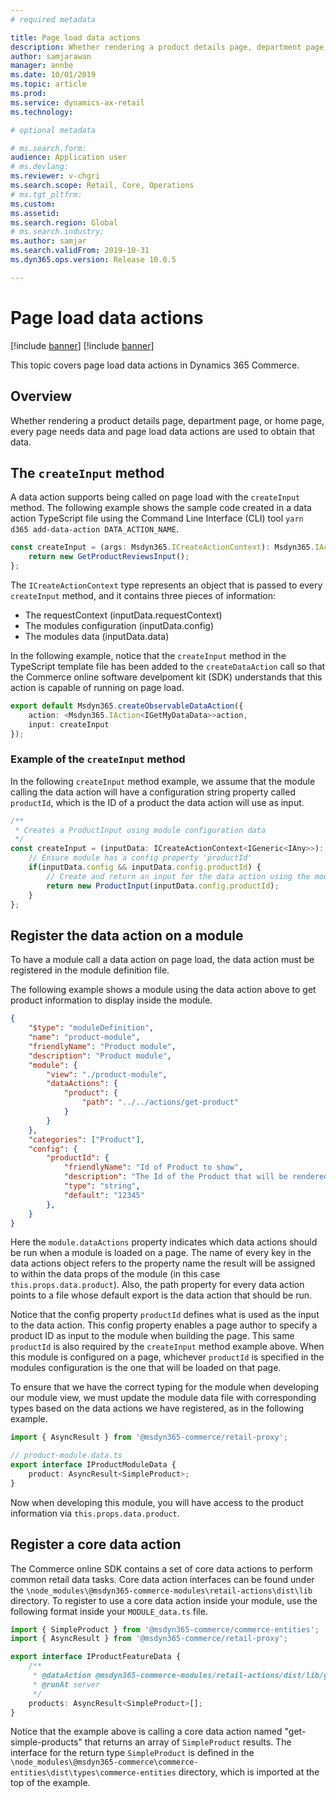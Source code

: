 ```yaml
---
# required metadata

title: Page load data actions
description: Whether rendering a product details page, department page, or a home page, every page needs data and data actions are the way to get it!
author: samjarawan
manager: annbe
ms.date: 10/01/2019
ms.topic: article
ms.prod: 
ms.service: dynamics-ax-retail
ms.technology: 

# optional metadata

# ms.search.form: 
audience: Application user
# ms.devlang: 
ms.reviewer: v-chgri
ms.search.scope: Retail, Core, Operations
# ms.tgt_pltfrm: 
ms.custom: 
ms.assetid: 
ms.search.region: Global
# ms.search.industry: 
ms.author: samjar
ms.search.validFrom: 2019-10-31
ms.dyn365.ops.version: Release 10.0.5

---
```


# Page load data actions

[!include [banner](../includes/preview-banner.md)]
[!include [banner](../includes/banner.md)]

This topic covers page load data actions in Dynamics 365 Commerce. 

## Overview

Whether rendering a product details page, department page, or home page, every page needs data and page load data actions are used to obtain that data.

## The `createInput` method
A data action supports being called on page load with the `createInput` method. The following example shows the sample code created in a data action TypeScript file using the Command Line Interface (CLI) tool `yarn d365 add-data-action DATA_ACTION_NAME`.

```typescript
const createInput = (args: Msdyn365.ICreateActionContext): Msdyn365.IActionInput => {
    return new GetProductReviewsInput();
};
```
The `ICreateActionContext` type represents an object that is passed to every `createInput` method, and it contains three pieces of information:

- The requestContext (inputData.requestContext)
- The modules configuration (inputData.config)
- The modules data (inputData.data)

In the following example, notice that the `createInput` method in the TypeScript template file has been added to the `createDataAction` call so that the Commerce online software develpoment kit (SDK) understands that this action is capable of running on page load.

```typescript
export default Msdyn365.createObservableDataAction({
    action: <Msdyn365.IAction<IGetMyDataData>>action,
    input: createInput
});
```

### Example of the `createInput` method

In the following `createInput` method example, we assume that the module calling the data action will have a configuration string property called `productId`, which is the ID of a product the data action will use as input.

```typescript
/**
 * Creates a ProductInput using module configuration data
 */
const createInput = (inputData: ICreateActionContext<IGeneric<IAny>>): IActionInput => {
    // Ensure module has a config property 'productId'
    if(inputData.config && inputData.config.productId) {
        // Create and return an input for the data action using the module configuration data.
        return new ProductInput(inputData.config.productId);
    }
};
```

## Register the data action on a module

To have a module call a data action on page load, the data action must be registered in the module definition file.

The following example shows a module using the data action above to get product information to display inside the module.  

```json
{
    "$type": "moduleDefinition",
    "name": "product-module",
    "friendlyName": "Product module",
    "description": "Product module",
    "module": {
        "view": "./product-module",
        "dataActions": {
            "product": {
                "path": "../../actions/get-product"
            }
        }
    },
    "categories": ["Product"],
    "config": {
        "productId": {
            "friendlyName": "Id of Product to show",
            "description": "The Id of the Product that will be rendered in this module",
            "type": "string",
            "default": "12345"
        },
    }
}
```
Here the `module.dataActions` property indicates which data actions should be run when a module is loaded on a page. The name of every key in the data actions object refers to the property name the result will be assigned to within the data props of the module (in this case `this.props.data.product`). Also, the path property for every data action points to a file whose default export is the data action that should be run. 

Notice that the config property `productId` defines what is used as the input to the data action. This config property enables a page author to specify a product ID as input to the module when building the page. This same `productId` is also required by the `createInput` method example above. When this module is configured on a page, whichever `productId` is specified in the modules configuration is the one that will be loaded on that page.

To ensure that we have the correct typing for the module when developing our module view, we must update the module data file with corresponding types based on the data actions we have registered, as in the following example.

```typescript
import { AsyncResult } from '@msdyn365-commerce/retail-proxy';

// product-module.data.ts
export interface IProductModuleData {
    product: AsyncResult<SimpleProduct>;
}
```

Now when developing this module, you will have access to the product information via `this.props.data.product`.

## Register a core data action

The Commerce online SDK contains a set of core data actions to perform common retail data tasks. Core data action interfaces can be found under the `\node_modules\@msdyn365-commerce-modules\retail-actions\dist\lib` directory. To register to use a core data action inside your module, use the following format inside your `MODULE_data.ts` file.

```typescript
import { SimpleProduct } from '@msdyn365-commerce/commerce-entities';
import { AsyncResult } from '@msdyn365-commerce/retail-proxy';

export interface IProductFeatureData {
    /**
     * @dataAction @msdyn365-commerce-modules/retail-actions/dist/lib/get-simple-products
     * @runAt server
     */
    products: AsyncResult<SimpleProduct>[];
}
```

Notice that the example above is calling a core data action named "get-simple-products" that returns an array of `SimpleProduct` results. The interface for the return type `SimpleProduct` is defined in the `\node_modules\@msdyn365-commerce\commerce-entities\dist\types\commerce-entities` directory, which is imported at the top of the example.
